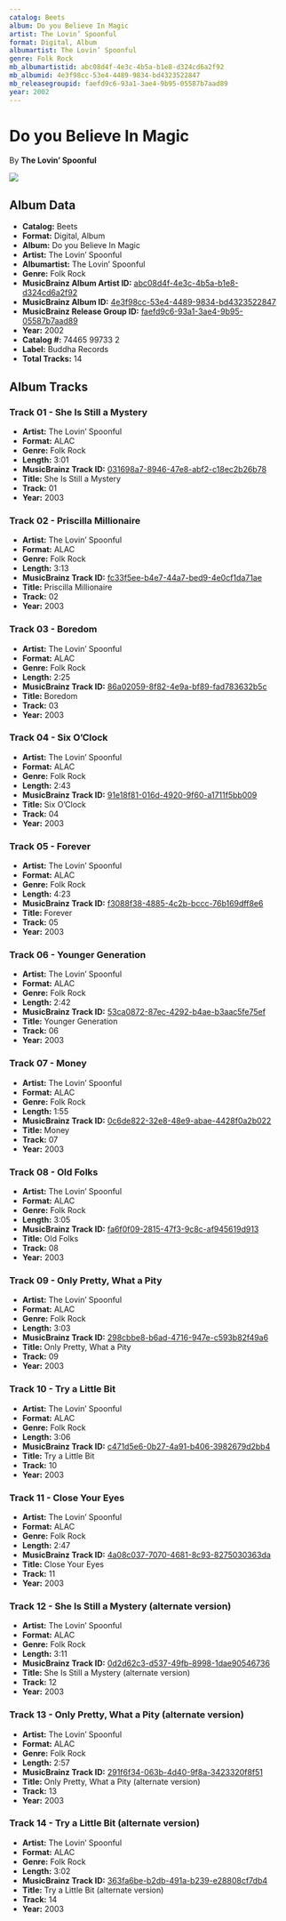 ```yaml
---
catalog: Beets
album: Do you Believe In Magic
artist: The Lovin’ Spoonful
format: Digital, Album
albumartist: The Lovin’ Spoonful
genre: Folk Rock
mb_albumartistid: abc08d4f-4e3c-4b5a-b1e8-d324cd6a2f92
mb_albumid: 4e3f98cc-53e4-4489-9834-bd4323522847
mb_releasegroupid: faefd9c6-93a1-3ae4-9b95-05587b7aad89
year: 2002
---
```


# Do you Believe In Magic

By **The Lovin’ Spoonful**

![](../../assets/beetscovers/The_Lovin’_Spoonful-Do_you_Believe_In_Magic.jpg)

## Album Data

- **Catalog:** Beets
- **Format:** Digital, Album
- **Album:** Do you Believe In Magic
- **Artist:** The Lovin’ Spoonful
- **Albumartist:** The Lovin’ Spoonful
- **Genre:** Folk Rock
- **MusicBrainz Album Artist ID:** [abc08d4f-4e3c-4b5a-b1e8-d324cd6a2f92](https://musicbrainz.org/artist/abc08d4f-4e3c-4b5a-b1e8-d324cd6a2f92)
- **MusicBrainz Album ID:** [4e3f98cc-53e4-4489-9834-bd4323522847](https://musicbrainz.org/release/4e3f98cc-53e4-4489-9834-bd4323522847)
- **MusicBrainz Release Group ID:** [faefd9c6-93a1-3ae4-9b95-05587b7aad89](https://musicbrainz.org/release-group/faefd9c6-93a1-3ae4-9b95-05587b7aad89)
- **Year:** 2002
- **Catalog #:** 74465 99733 2
- **Label:** Buddha Records
- **Total Tracks:** 14

## Album Tracks

### Track 01 - She Is Still a Mystery

- **Artist:** The Lovin’ Spoonful
- **Format:** ALAC
- **Genre:** Folk Rock
- **Length:** 3:01
- **MusicBrainz Track ID:** [031698a7-8946-47e8-abf2-c18ec2b26b78](https://musicbrainz.org/recording/031698a7-8946-47e8-abf2-c18ec2b26b78)
- **Title:** She Is Still a Mystery
- **Track:** 01
- **Year:** 2003

### Track 02 - Priscilla Millionaire

- **Artist:** The Lovin’ Spoonful
- **Format:** ALAC
- **Genre:** Folk Rock
- **Length:** 3:13
- **MusicBrainz Track ID:** [fc33f5ee-b4e7-44a7-bed9-4e0cf1da71ae](https://musicbrainz.org/recording/fc33f5ee-b4e7-44a7-bed9-4e0cf1da71ae)
- **Title:** Priscilla Millionaire
- **Track:** 02
- **Year:** 2003

### Track 03 - Boredom

- **Artist:** The Lovin’ Spoonful
- **Format:** ALAC
- **Genre:** Folk Rock
- **Length:** 2:25
- **MusicBrainz Track ID:** [86a02059-8f82-4e9a-bf89-fad783632b5c](https://musicbrainz.org/recording/86a02059-8f82-4e9a-bf89-fad783632b5c)
- **Title:** Boredom
- **Track:** 03
- **Year:** 2003

### Track 04 - Six O’Clock

- **Artist:** The Lovin’ Spoonful
- **Format:** ALAC
- **Genre:** Folk Rock
- **Length:** 2:43
- **MusicBrainz Track ID:** [91e18f81-016d-4920-9f60-a1711f5bb009](https://musicbrainz.org/recording/91e18f81-016d-4920-9f60-a1711f5bb009)
- **Title:** Six O’Clock
- **Track:** 04
- **Year:** 2003

### Track 05 - Forever

- **Artist:** The Lovin’ Spoonful
- **Format:** ALAC
- **Genre:** Folk Rock
- **Length:** 4:23
- **MusicBrainz Track ID:** [f3088f38-4885-4c2b-bccc-76b169dff8e6](https://musicbrainz.org/recording/f3088f38-4885-4c2b-bccc-76b169dff8e6)
- **Title:** Forever
- **Track:** 05
- **Year:** 2003

### Track 06 - Younger Generation

- **Artist:** The Lovin’ Spoonful
- **Format:** ALAC
- **Genre:** Folk Rock
- **Length:** 2:42
- **MusicBrainz Track ID:** [53ca0872-87ec-4292-b4ae-b3aac5fe75ef](https://musicbrainz.org/recording/53ca0872-87ec-4292-b4ae-b3aac5fe75ef)
- **Title:** Younger Generation
- **Track:** 06
- **Year:** 2003

### Track 07 - Money

- **Artist:** The Lovin’ Spoonful
- **Format:** ALAC
- **Genre:** Folk Rock
- **Length:** 1:55
- **MusicBrainz Track ID:** [0c6de822-32e8-48e9-abae-4428f0a2b022](https://musicbrainz.org/recording/0c6de822-32e8-48e9-abae-4428f0a2b022)
- **Title:** Money
- **Track:** 07
- **Year:** 2003

### Track 08 - Old Folks

- **Artist:** The Lovin’ Spoonful
- **Format:** ALAC
- **Genre:** Folk Rock
- **Length:** 3:05
- **MusicBrainz Track ID:** [fa6f0f09-2815-47f3-9c8c-af945619d913](https://musicbrainz.org/recording/fa6f0f09-2815-47f3-9c8c-af945619d913)
- **Title:** Old Folks
- **Track:** 08
- **Year:** 2003

### Track 09 - Only Pretty, What a Pity

- **Artist:** The Lovin’ Spoonful
- **Format:** ALAC
- **Genre:** Folk Rock
- **Length:** 3:03
- **MusicBrainz Track ID:** [298cbbe8-b6ad-4716-947e-c593b82f49a6](https://musicbrainz.org/recording/298cbbe8-b6ad-4716-947e-c593b82f49a6)
- **Title:** Only Pretty, What a Pity
- **Track:** 09
- **Year:** 2003

### Track 10 - Try a Little Bit

- **Artist:** The Lovin’ Spoonful
- **Format:** ALAC
- **Genre:** Folk Rock
- **Length:** 3:06
- **MusicBrainz Track ID:** [c471d5e6-0b27-4a91-b406-3982679d2bb4](https://musicbrainz.org/recording/c471d5e6-0b27-4a91-b406-3982679d2bb4)
- **Title:** Try a Little Bit
- **Track:** 10
- **Year:** 2003

### Track 11 - Close Your Eyes

- **Artist:** The Lovin’ Spoonful
- **Format:** ALAC
- **Genre:** Folk Rock
- **Length:** 2:47
- **MusicBrainz Track ID:** [4a08c037-7070-4681-8c93-8275030363da](https://musicbrainz.org/recording/4a08c037-7070-4681-8c93-8275030363da)
- **Title:** Close Your Eyes
- **Track:** 11
- **Year:** 2003

### Track 12 - She Is Still a Mystery (alternate version)

- **Artist:** The Lovin’ Spoonful
- **Format:** ALAC
- **Genre:** Folk Rock
- **Length:** 3:11
- **MusicBrainz Track ID:** [0d2d62c3-d537-49fb-8998-1dae90546736](https://musicbrainz.org/recording/0d2d62c3-d537-49fb-8998-1dae90546736)
- **Title:** She Is Still a Mystery (alternate version)
- **Track:** 12
- **Year:** 2003

### Track 13 - Only Pretty, What a Pity (alternate version)

- **Artist:** The Lovin’ Spoonful
- **Format:** ALAC
- **Genre:** Folk Rock
- **Length:** 2:57
- **MusicBrainz Track ID:** [291f6f34-063b-4d40-9f8a-3423320f8f51](https://musicbrainz.org/recording/291f6f34-063b-4d40-9f8a-3423320f8f51)
- **Title:** Only Pretty, What a Pity (alternate version)
- **Track:** 13
- **Year:** 2003

### Track 14 - Try a Little Bit (alternate version)

- **Artist:** The Lovin’ Spoonful
- **Format:** ALAC
- **Genre:** Folk Rock
- **Length:** 3:02
- **MusicBrainz Track ID:** [363fa6be-b2db-491a-b239-e28808cf7db4](https://musicbrainz.org/recording/363fa6be-b2db-491a-b239-e28808cf7db4)
- **Title:** Try a Little Bit (alternate version)
- **Track:** 14
- **Year:** 2003


